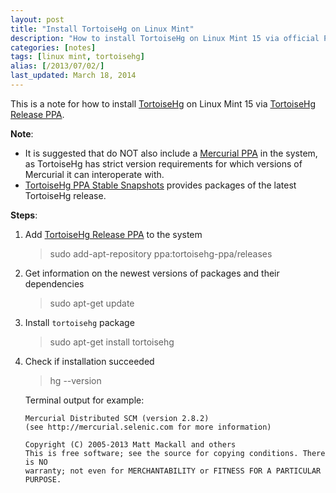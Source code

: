 ```yaml
---
layout: post
title: "Install TortoiseHg on Linux Mint"
description: "How to install TortoiseHg on Linux Mint 15 via official PPA."
categories: [notes]
tags: [linux mint, tortoisehg]
alias: [/2013/07/02/]
last_updated: March 18, 2014
---
```

This is a note for how to install [TortoiseHg][TortoiseHg]
on Linux Mint 15 via [TortoiseHg Release PPA][TortoiseHg Release PPA].

**Note**:

- It is suggested that do NOT also include a [Mercurial PPA][Mercurial PPA] in the system,
as TortoiseHg has strict version requirements for which versions of Mercurial it can interoperate with.
- [TortoiseHg PPA Stable Snapshots][TortoiseHg PPA Stable Snapshots] provides packages of the latest TortoiseHg release.

**Steps**:

1. Add [TortoiseHg Release PPA][TortoiseHg Release PPA] to the system

	> sudo add-apt-repository ppa:tortoisehg-ppa/releases

2. Get information on the newest versions of packages and their dependencies

	> sudo apt-get update

3. Install `tortoisehg` package

	> sudo apt-get install tortoisehg

4. Check if installation succeeded

	> hg \--version

	Terminal output for example:

	   Mercurial Distributed SCM (version 2.8.2)
	   (see http://mercurial.selenic.com for more information)

	   Copyright (C) 2005-2013 Matt Mackall and others
	   This is free software; see the source for copying conditions. There is NO
	   warranty; not even for MERCHANTABILITY or FITNESS FOR A PARTICULAR PURPOSE.

[TortoiseHg]: http://tortoisehg.bitbucket.org/
[TortoiseHg Release PPA]: https://launchpad.net/~tortoisehg-ppa/+archive/releases
[Mercurial PPA]: https://launchpad.net/~mercurial-ppa/+archive/releases
[TortoiseHg PPA Stable Snapshots]: https://launchpad.net/~tortoisehg-ppa/+archive/stable-snapshots
[TortoiseHg Release PPA]: https://launchpad.net/~tortoisehg-ppa/+archive/releases